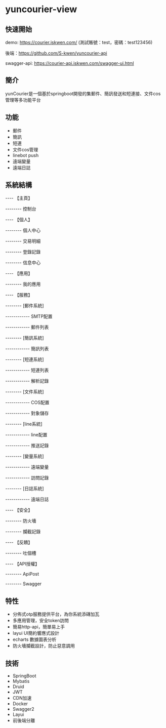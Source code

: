 # yuncourier-view
## 快速開始
demo: https://courier.iskwen.com/
(測試賬號：test，密碼：test123456)

後端：https://github.com/S-kwen/yuncourier-api

swagger-api: https://courier-api.iskwen.com/swagger-ui.html

## 簡介
yunCourier是一個基於springboot開發的集郵件、簡訊發送和短連接、文件cos管理等多功能平台
## 功能
* 郵件
* 簡訊
* 短連
* 文件cos管理
* linebot push
* 遠端變量
* 遠端日誌
## 系統結構
---- 【主頁】

-------- 控制台

---- 【個人】

-------- 個人中心

-------- 交易明細

-------- 登錄記錄

-------- 信息中心

---- 【應用】

-------- 我的應用

---- 【服務】

-------- [郵件系統]

------------ SMTP配置

------------ 郵件列表

-------- [簡訊系統]

------------ 簡訊列表

-------- [短連系統]

------------ 短連列表

------------ 解析記錄

-------- [文件系統]

------------ COS配置

------------ 對象儲存

-------- [line系統]

------------ line配置

------------ 推送記錄

-------- [變量系統]

------------ 遠端變量

------------ 訪問記錄

-------- [日誌系統]

------------ 遠端日誌

---- 【安全】

-------- 防火墻

-------- 攔截記錄

---- 【反饋】

-------- 吐個槽

---- 【API授權】

-------- ApiPost

-------- Swagger

## 特性
* 分佈式otp服務提供平台，為你系統添磚加瓦
* 多應用管理，安全token訪問
* 簡易http-api，簡單易上手
* layui UI簡約響應式設計
* echarts 數據圖表分析
* 防火墻攔截設計，防止惡意調用
## 技術
* SpringBoot
* Mybatis
* Druid
* JWT
* CDN加速
* Docker
* Swagger2
* Layui
* 前後端分離


